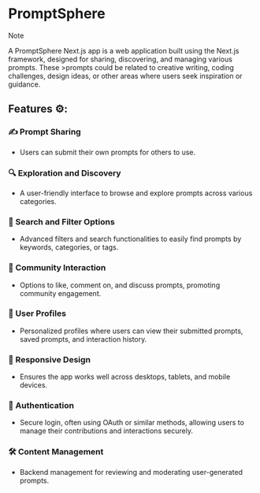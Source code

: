 # PromptSphere

> [!NOTE]
> A PromptSphere Next.js app is a web application built using the Next.js framework, designed for sharing, discovering, and managing various prompts. These >prompts could be related to creative writing, coding challenges, design ideas, or other areas where users seek inspiration or guidance.

## Features ⚙:
### ✍️ Prompt Sharing
- Users can submit their own prompts for others to use.

### 🔍 Exploration and Discovery
- A user-friendly interface to browse and explore prompts across various categories.

### 🔧 Search and Filter Options
- Advanced filters and search functionalities to easily find prompts by keywords, categories, or tags.

### 💬 Community Interaction
- Options to like, comment on, and discuss prompts, promoting community engagement.

### 👤 User Profiles
- Personalized profiles where users can view their submitted prompts, saved prompts, and interaction history.

### 📱 Responsive Design
- Ensures the app works well across desktops, tablets, and mobile devices.

### 🔐 Authentication
- Secure login, often using OAuth or similar methods, allowing users to manage their contributions and interactions securely.

### 🛠️ Content Management
- Backend management for reviewing and moderating user-generated prompts.
